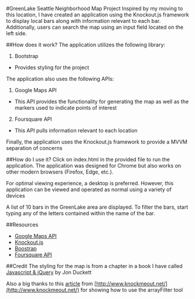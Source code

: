 #GreenLake Seattle Neighborhood Map Project
Inspired by my moving to this location, I have created an application using the Knockout.js framework to display local bars along with information relevant to each bar. Additionally, users can search the map using an input field located on the left side.

##How does it work?
The application utilizes the following library:

1. Bootstrap
  * Provides styling for the project

The application also uses the following APIs:

1. Google Maps API
  * This API provides the functionality for generating the map as well as the markers used to indicate points of interest
2. Foursquare API
  * This API pulls information relevant to each location

Finally, the application uses the Knockout.js framework to provide a MVVM separation of concerns

##How do I use it?
Click on index.html in the provided file to run the application. The application was designed for Chrome but also works on other modern browsers (Firefox, Edge, etc.).

For optimal viewing experience, a desktop is preferred. However, this application can be viewed and operated as normal using a variety of devices

A list of 10 bars in the GreenLake area are displayed. To filter the bars, start typing any of the letters contained within the name of the bar.

##Resources
* [Google Maps API](https://developers.google.com/maps/documentation/javascript)
* [Knockout.js](http://knockoutjs.com/documentation/introduction.html)
* [Boostrap](http://getbootstrap.com/)
* [Foursquare API](https://developer.foursquare.com/)

##Credit
The styling for the map is from a chapter in a book I have called [Javascript & jQuery](http://javascriptbook.com/) by Jon Duckett

Also a big thanks to this [article](http://www.knockmeout.net/2011/04/utility-functions-in-knockoutjs.html) from [http://www.knockmeout.net/](http://www.knockmeout.net/) for showing how to use the arrayFilter tool

